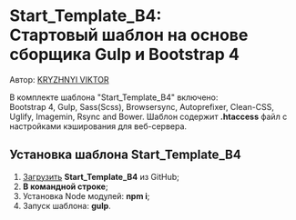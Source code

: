 <h1><strong>Start_Template_B4:</strong> <br>Стартовый шаблон на основе сборщика Gulp и Bootstrap 4</h1>


<p>Автор: <a href="http://m-web.site/" target="_blank">KRYZHNYI VIKTOR</a></p>


<p>В комплекте шаблона "Start_Template_B4" включено: <br>Bootstrap 4, Gulp, Sass(Scss), Browsersync, Autoprefixer, Clean-CSS, Uglify, Imagemin, Rsync and Bower. Шаблон содержит <strong>.htaccess</strong> файл с настройками кэширования для веб-сервера.</p>


<h2>Установка шаблона Start_Template_B4</h2>

<ol>
	<li><a href="https://github.com/Victor-maestro/Start_Template_B4/archive/master.zip">Загрузить</a> <strong>Start_Template_B4</strong> из GitHub;</li>
	<li><strong>В командной строке</strong>;</li>
	<li>Установка Node модулей: <strong>npm i</strong>;</li>
	<li>Запуск шаблона: <strong>gulp</strong>.</li>
</ol>
